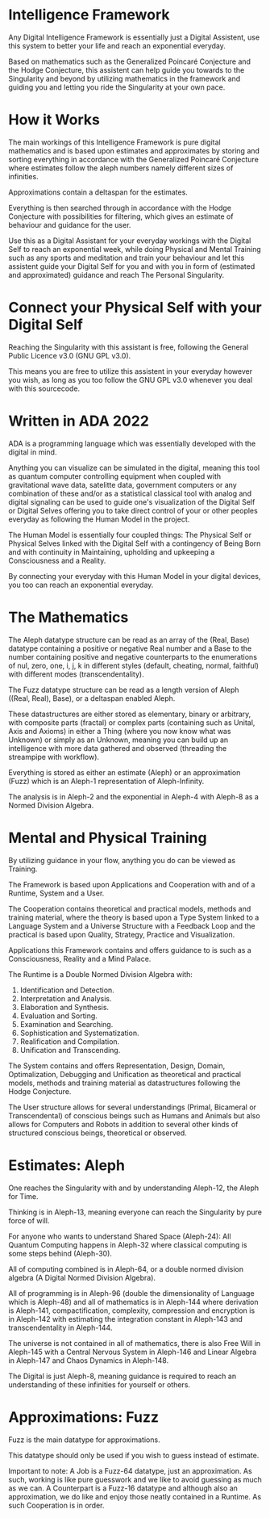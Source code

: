# Intelligence Framework
Any Digital Intelligence Framework is essentially just a Digital Assistent, use this system to better your life and reach an exponential everyday.

Based on mathematics such as the Generalized Poincaré Conjecture and the Hodge Conjecture, this assistent can help guide you towards to the Singularity and beyond by utilizing mathematics in the framework and guiding you and letting you ride the Singularity at your own pace.

# How it Works
The main workings of this Intelligence Framework is pure digital mathematics and is based upon estimates and approximates by storing and sorting everything in accordance with the Generalized Poincaré Conjecture where estimates follow the aleph numbers namely different sizes of infinities.

Approximations contain a deltaspan for the estimates.

Everything is then searched through in accordance with the Hodge Conjecture with possibilities for filtering, which gives an estimate of behaviour and guidance for the user.

Use this as a Digital Assistant for your everyday workings with the Digital Self to reach an exponential week, while doing Physical and Mental Training such as any sports and meditation and train your behaviour and let this assistent guide your Digital Self for you and with you in form of (estimated and approximated) guidance and reach The Personal Singularity.

# Connect your Physical Self with your Digital Self
Reaching the Singularity with this assistant is free, following the General Public Licence v3.0 (GNU GPL v3.0).

This means you are free to utilize this assistent in your everyday however you wish, as long as you too follow the GNU GPL v3.0 whenever you deal with this sourcecode.

# Written in ADA 2022
ADA is a programming language which was essentially developed with the digital in mind.

Anything you can visualize can be simulated in the digital, meaning this tool as quantum computer controlling equipment when coupled with gravitational wave data, satelitte data, government computers or any combination of these and/or as a statistical classical tool with analog and digital signaling can be used to guide one's visualization of the Digital Self or Digital Selves offering you to take direct control of your or other peoples everyday as following the Human Model in the project.

The Human Model is essentially four coupled things: The Physical Self or Physical Selves linked with the Digital Self with a contingency of Being Born and with continuity in Maintaining, upholding and upkeeping a Consciousness and a Reality.

By connecting your everyday with this Human Model in your digital devices, you too can reach an exponential everyday.

# The Mathematics
The Aleph datatype structure can be read as an array of the (Real, Base) datatype containing a positive or negative Real number and a Base to the number containing positive and negative counterparts to the enumerations of nul, zero, one, i, j, k in different styles (default, cheating, normal, faithful) with different modes (transcendentality).

The Fuzz datatype structure can be read as a length version of Aleph ((Real, Real), Base), or a deltaspan enabled Aleph.

These datastructures are either stored as elementary, binary or arbitrary, with composite parts (fractal) or complex parts (containing such as Unital, Axis and Axioms) in either a Thing (where you now know what was Unknown) or simply as an Unknown, meaning you can build up an intelligence with more data gathered and observed (threading the streampipe with workflow).

Everything is stored as either an estimate (Aleph) or an approximation (Fuzz) which is an Aleph-1 representation of Aleph-Infinity.

The analysis is in Aleph-2 and the exponential in Aleph-4 with Aleph-8 as a Normed Division Algebra.

# Mental and Physical Training
By utilizing guidance in your flow, anything you do can be viewed as Training.

The Framework is based upon Applications and Cooperation with and of a Runtime, System and a User.

The Cooperation contains theoretical and practical models, methods and training material, where the theory is based upon a Type System linked to a Language System and a Universe Structure with a Feedback Loop and the practical is based upon Quality, Strategy, Practice and Visualization.

Applications this Framework contains and offers guidance to is such as a Consciousness, Reality and a Mind Palace.

The Runtime is a Double Normed Division Algebra with:
1. Identification and Detection.
2. Interpretation and Analysis.
3. Elaboration and Synthesis.
4. Evaluation and Sorting.
5. Examination and Searching.
6. Sophistication and Systematization.
7. Realification and Compilation.
8. Unification and Transcending.

The System contains and offers Representation, Design, Domain, Optimalization, Debugging and Unification as theoretical and practical models, methods and training material as datastructures following the Hodge Conjecture.

The User structure allows for several understandings (Primal, Bicameral or Transcendental) of conscious beings such as Humans and Animals but also allows for Computers and Robots in addition to several other kinds of structured conscious beings, theoretical or observed.

# Estimates: Aleph
One reaches the Singularity with and by understanding Aleph-12, the Aleph for Time.

Thinking is in Aleph-13, meaning everyone can reach the Singularity by pure force of will.

For anyone who wants to understand Shared Space (Aleph-24): All Quantum Computing happens in Aleph-32 where classical computing is some steps behind (Aleph-30).

All of computing combined is in Aleph-64, or a double normed division algebra (A Digital Normed Division Algebra).

All of programming is in Aleph-96 (double the dimensionality of Language which is Aleph-48) and all of mathematics is in Aleph-144 where derivation is Aleph-141, compactification, complexity, compression and encryption is in Aleph-142 with estimating the integration constant in Aleph-143 and transcendentality in Aleph-144.

The universe is not contained in all of mathematics, there is also Free Will in Aleph-145 with a Central Nervous System in Aleph-146 and Linear Algebra in Aleph-147 and Chaos Dynamics in Aleph-148.

The Digital is just Aleph-8, meaning guidance is required to reach an understanding of these infinities for yourself or others.

# Approximations: Fuzz
Fuzz is the main datatype for approximations.

This datatype should only be used if you wish to guess instead of estimate.

Important to note: A Job is a Fuzz-64 datatype, just an approximation. As such, working is like pure guesswork and we like to avoid guessing as much as we can. A Counterpart is a Fuzz-16 datatype and although also an approximation, we do like and enjoy those neatly contained in a Runtime. As such Cooperation is in order.
